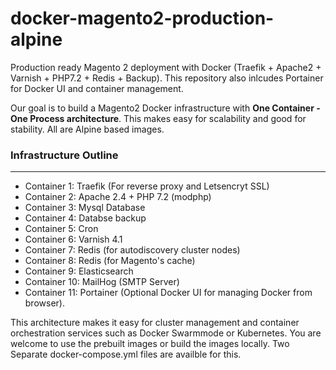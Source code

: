 # docker-magento2-production-alpine
Production ready Magento 2 deployment with Docker (Traefik + Apache2 +  Varnish + PHP7.2 + Redis + Backup).
This repository also inlcudes Portainer for Docker UI and container management.

Our goal is to build a Magento2 Docker infrastructure with <strong>One Container - One Process architecture</strong>. This makes easy for scalability and good for stability. All are Alpine based images.

<h3>Infrastructure Outline</h3>
<hr>
<ul>
 <li>Container 1: Traefik (For reverse proxy and Letsencryt SSL)</li>
 <li>Container 2: Apache 2.4 + PHP 7.2 (modphp)</li>
 <li>Container 3: Mysql Database</li>
 <li>Container 4: Databse backup</li>
 <li>Container 5: Cron</li>
 <li>Container 6: Varnish 4.1</li>
 <li>Container 7: Redis (for autodiscovery cluster nodes)</li>
 <li>Container 8: Redis (for Magento's cache) </li>
 <li>Container 9: Elasticsearch</li>
 <li>Container 10: MailHog (SMTP Server)</li>
 <li>Container 11: Portainer (Optional Docker UI for managing Docker from browser). 
</ul>

This architecture makes it easy for cluster management and container orchestration services such as Docker Swarmmode or Kubernetes. 
You are welcome to use the prebuilt images or build the images locally. Two Separate docker-compose.yml files are availble for this.
